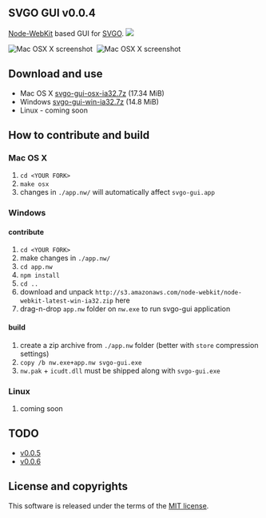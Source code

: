 ## SVGO GUI v0.0.4

[Node-WebKit](https://github.com/rogerwang/node-webkit) based GUI for [SVGO](https://github.com/svg/svgo).
![](//mc.yandex.ru/watch/18431371)

![Mac OSX X screenshot](https://raw.github.com/svg/svgo-gui/master/screenshots/1.png)&nbsp;&nbsp;![Mac OSX X screenshot](https://raw.github.com/svg/svgo-gui/master/screenshots/2.png)

## Download and use

* Mac OS X [svgo-gui-osx-ia32.7z](http://goo.gl/0Qu9B) (17.34 MiB)
* Windows [svgo-gui-win-ia32.7z](http://goo.gl/zuPkL) (14.8 MiB)
* Linux - coming soon

## How to contribute and build

### Mac OS X

1. `cd <YOUR FORK>`
2. `make osx`
3. changes in `./app.nw/` will automatically affect `svgo-gui.app`

### Windows

#### contribute

1. `cd <YOUR FORK>`
2. make changes in `./app.nw/`
3. `cd app.nw`
4. `npm install`
5. `cd ..`
6. download and unpack `http://s3.amazonaws.com/node-webkit/node-webkit-latest-win-ia32.zip` here
7. drag-n-drop `app.nw` folder on `nw.exe` to run svgo-gui application

#### build

1. create a zip archive from `./app.nw` folder (better with `store` compression settings)
2. `copy /b nw.exe+app.nw svgo-gui.exe`
3. `nw.pak` + `icudt.dll` must be shipped along with `svgo-gui.exe`

### Linux

1. coming soon

## TODO

* [v0.0.5](https://github.com/svg/svgo-gui/issues?milestone=2&state=open)
* [v0.0.6](https://github.com/svg/svgo-gui/issues?milestone=3&state=open)

## License and copyrights

This software is released under the terms of the [MIT license](https://github.com/svg/svgo-gui/blob/master/LICENSE).